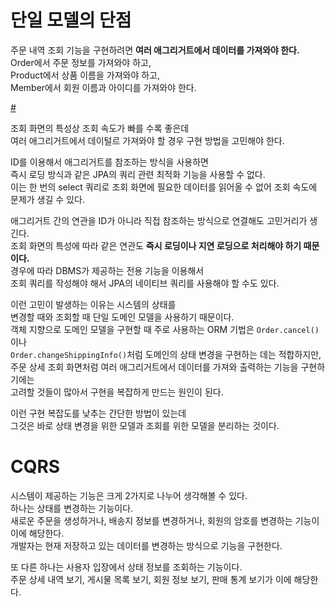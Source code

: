 # 단일 모델의 단점  
주문 내역 조회 기능을 구현하려면 **여러 애그리거트에서 데이터를 가져와야 한다.**           
Order에서 주문 정보를 가져와야 하고,           
Product에서 상품 이름을 가져와야 하고,           
Member에서 회원 이름과 아이디를 가져와야 한다.      
   
[#](#)   
  
조회 화면의 특성상 조회 속도가 빠를 수록 좋은데      
여러 애그리거트에서 데이털르 가져와야 할 경우 구현 방법을 고민해야 한다.    
      
ID를 이용해서 애그리거트를 참조하는 방식을 사용하면        
즉시 로딩 방식과 같은 JPA의 쿼리 관련 최적화 기능을 사용할 수 없다.       
이는 한 번의 select 쿼리로 조회 화면에 필요한 데이터를 읽어올 수 없어 조회 속도에 문제가 생길 수 있다.     
             
애그리거트 간의 연관을 ID가 아니라 직접 참조하는 방식으로 연결해도 고민거리가 생긴다.              
조회 화면의 특성에 따라 같은 연관도 **즉시 로딩이나 지연 로딩으로 처리해야 하기 때문이다.**              
경우에 따라 DBMS가 제공하는 전용 기능을 이용해서            
조회 쿼리를 작성해야 해서 JPA의 네이티브 쿼리를 사용해야 할 수도 있다.               
                           
이런 고민이 발생하는 이유는 시스템의 상태를                           
변경할 때와 조회할 때 단일 도메인 모델을 사용하기 때문이다.              
객체 지향으로 도메인 모델을 구현할 때 주로 사용하는 ORM 기법은 `Order.cancel()` 이나               
`Order.changeShippingInfo()`처럼 도메인의 상태 변경을 구현하는 데는 적합하지만,            
주문 상세 조회 화면처럼 여러 애그리거트에서 데이터를 가져와 출력하는 기능을 구현하기에는       
고려할 것들이 많아서 구현을 복잡하게 만드는 원인이 된다.          
    
이런 구현 복잡도를 낮추는 간단한 방법이 있는데      
그것은 바로 상태 변경을 위한 모델과 조회를 위한 모델을 분리하는 것이다.        
    
# CQRS       
시스템이 제공하는 기능은 크게 2가지로 나누어 생각해볼 수 있다.                
하나는 상태를 변경하는 기능이다.                  
새로운 주문을 생성하거나, 배송지 정보를 변경하거나, 회원의 암호를 변경하는 기능이 이에 해당한다.                 
개발자는 현재 저장하고 있는 데이터를 변경하는 방식으로 기능을 구현한다.      

또 다른 하나는 사용자 입장에서 상태 정보를 조회하는 기능이다.     
주문 상세 내역 보기, 게시물 목록 보기, 회원 정보 보기, 판매 통계 보기가 이에 해당한다.    

     

  
